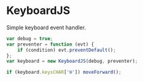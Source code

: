 KeyboardJS
==========

Simple keyboard event handler.

```javascript
var debug = true;
var preventer = function (evt) {
	if (condition) evt.preventDefault();
};
var keyboard = new KeyboardJS(debug, preventer);

if (keyboard.keysCHAR['W']) moveForward();
```
